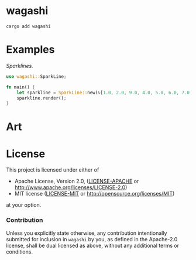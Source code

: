 # wagashi

```terminal
cargo add wagashi
```
# Examples

*Sparklines.*

```rust
use wagashi::SparkLine;

fn main() {
    let sparkline = SparkLine::new(&[1.0, 2.0, 9.0, 4.0, 5.0, 6.0, 7.0, 8.0, 9.0, 10.0]);
    sparkline.render();
}
```

# Art

# License

This project is licensed under either of

 * Apache License, Version 2.0, ([LICENSE-APACHE](LICENSE-APACHE) or
   http://www.apache.org/licenses/LICENSE-2.0)
 * MIT license ([LICENSE-MIT](LICENSE-MIT) or
   http://opensource.org/licenses/MIT)

at your option.

### Contribution

Unless you explicitly state otherwise, any contribution intentionally submitted
for inclusion in `wagashi` by you, as defined in the Apache-2.0 license, shall be
dual licensed as above, without any additional terms or conditions.

